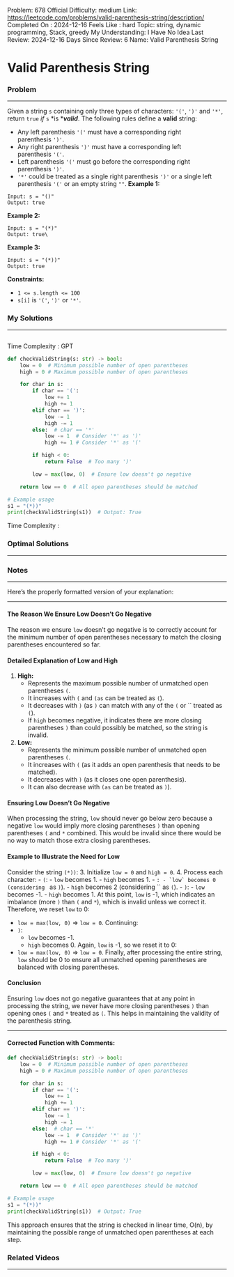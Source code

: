 Problem: 678
Official Difficulty: medium
Link: https://leetcode.com/problems/valid-parenthesis-string/description/
Completed On : 2024-12-16
Feels Like : hard
Topic: string, dynamic programming, Stack, greedy
My Understanding: I Have No Idea
Last Review: 2024-12-16
Days Since Review: 6
Name: Valid Parenthesis String

# Valid Parenthesis String
### Problem
___
Given a string `s` containing only three types of characters: `'('`, `')'` and `'*'`, return `true` *if* `s` *is ****valid***.
The following rules define a **valid** string:
- Any left parenthesis `'('` must have a corresponding right parenthesis `')'`.
- Any right parenthesis `')'` must have a corresponding left parenthesis `'('`.
- Left parenthesis `'('` must go before the corresponding right parenthesis `')'`.
- `'*'` could be treated as a single right parenthesis `')'` or a single left parenthesis `'('` or an empty string `""`.
**Example 1:**
```plain text
Input: s = "()"
Output: true
```
**Example 2:**
```plain text
Input: s = "(*)"
Output: true\
```
**Example 3:**
```plain text
Input: s = "(*))"
Output: true
```
**Constraints:**
- `1 <= s.length <= 100`
- `s[i]` is `'('`, `')'` or `'*'`.
### My Solutions
___
```python

```

Time Complexity :
GPT
```python
def checkValidString(s: str) -> bool:
    low = 0  # Minimum possible number of open parentheses
    high = 0 # Maximum possible number of open parentheses

    for char in s:
        if char == '(':
            low += 1
            high += 1
        elif char == ')':
            low -= 1
            high -= 1
        else:  # char == '*'
            low -= 1  # Consider '*' as ')'
            high += 1 # Consider '*' as '('

        if high < 0:
            return False  # Too many ')'

        low = max(low, 0)  # Ensure low doesn't go negative

    return low == 0  # All open parentheses should be matched

# Example usage
s1 = "(*))"
print(checkValidString(s1))  # Output: True

```

Time Complexity : 
### Optimal Solutions
___

### Notes
___
 
Here’s the properly formatted version of your explanation:
___
#### The Reason We Ensure Low Doesn’t Go Negative
The reason we ensure `low` doesn’t go negative is to correctly account for the minimum number of open parentheses necessary to match the closing parentheses encountered so far.
#### Detailed Explanation of Low and High
1. **High:**
	- Represents the maximum possible number of unmatched open parentheses `(`.
	- It increases with `(` and `` (as `` can be treated as `(`).
	- It decreases with `)` (as `)` can match with any of the `(` or `` treated as `(`).
	- If `high` becomes negative, it indicates there are more closing parentheses `)` than could possibly be matched, so the string is invalid.
2. **Low:**
	- Represents the minimum possible number of unmatched open parentheses `(`.
	- It increases with `(` (as it adds an open parenthesis that needs to be matched).
	- It decreases with `)` (as it closes one open parenthesis).
	- It can also decrease with `` (as `` can be treated as `)`).
#### Ensuring Low Doesn’t Go Negative
When processing the string, `low` should never go below zero because a negative `low` would imply more closing parentheses `)` than opening parentheses `(` and `*` combined. This would be invalid since there would be no way to match those extra closing parentheses.
#### Example to Illustrate the Need for Low
Consider the string `(*))`:
3. Initialize `low = 0` and `high = 0`.
4. Process each character:
	- `(`:
		- `low` becomes 1.
		- `high` becomes 1.
	- ``:
		- `low` becomes 0 (considering `` as `)`).
		- `high` becomes 2 (considering `` as `(`).
	- `)`:
		- `low` becomes -1.
		- `high` becomes 1.
At this point, `low` is -1, which indicates an imbalance (more `)` than `(` and `*`), which is invalid unless we correct it. Therefore, we reset `low` to 0:
- `low = max(low, 0)` => `low = 0`.
Continuing:
- `)`:
	- `low` becomes -1.
	- `high` becomes 0.
Again, `low` is -1, so we reset it to 0:
- `low = max(low, 0)` => `low = 0`.
Finally, after processing the entire string, `low` should be 0 to ensure all unmatched opening parentheses are balanced with closing parentheses.
#### Conclusion
Ensuring `low` does not go negative guarantees that at any point in processing the string, we never have more closing parentheses `)` than opening ones `(` and `*` treated as `(`. This helps in maintaining the validity of the parenthesis string.
___
#### Corrected Function with Comments:
```python
def checkValidString(s: str) -> bool:
    low = 0  # Minimum possible number of open parentheses
    high = 0 # Maximum possible number of open parentheses

    for char in s:
        if char == '(':
            low += 1
            high += 1
        elif char == ')':
            low -= 1
            high -= 1
        else:  # char == '*'
            low -= 1  # Consider '*' as ')'
            high += 1 # Consider '*' as '('

        if high < 0:
            return False  # Too many ')'

        low = max(low, 0)  # Ensure low doesn't go negative

    return low == 0  # All open parentheses should be matched

# Example usage
s1 = "(*))"
print(checkValidString(s1))  # Output: True

```
This approach ensures that the string is checked in linear time, O(n), by maintaining the possible range of unmatched open parentheses at each step.
### Related Videos 
___
[]()